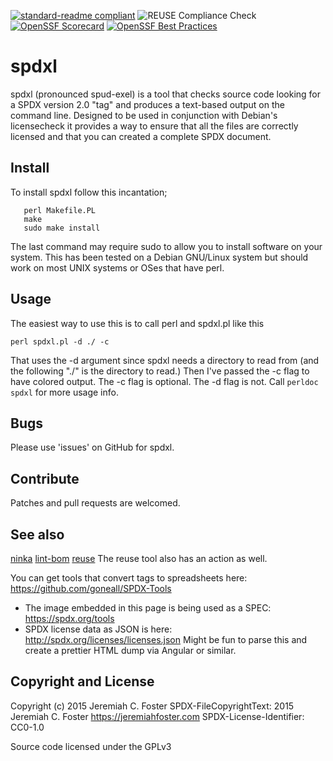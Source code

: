 [![standard-readme compliant](https://img.shields.io/badge/readme%20style-standard-brightgreen.svg?style=flat-square)](https://github.com/RichardLitt/standard-readme)
![REUSE Compliance Check](https://github.com/jeremiah/spdxl/workflows/REUSE%20Compliance%20Check/badge.svg)
[![OpenSSF Scorecard](https://api.scorecard.dev/projects/github.com/jeremiah/spdxl/badge)](https://scorecard.dev/viewer/?uri=github.com/jeremiah/spdxl)
[![OpenSSF Best Practices](https://www.bestpractices.dev/projects/142/badge)](https://www.bestpractices.dev/projects/142)
# spdxl 

spdxl (pronounced spud-exel) is a tool that checks source 
code looking for a SPDX version 2.0 "tag" and produces a text-based output
on the command line. Designed to be used in conjunction with Debian's licensecheck
it provides a way to ensure that all the files are correctly licensed and that 
you can created a complete SPDX document. 

## Install

To install spdxl follow this incantation;
```
   perl Makefile.PL
   make
   sudo make install
```
The last command may require sudo to allow you to install software on your
system. This has been tested on a Debian GNU/Linux system but should work on most UNIX systems or OSes that have perl.

## Usage
The easiest way to use this is to call perl and spdxl.pl like this
```
perl spdxl.pl -d ./ -c
```
That uses the -d argument since spdxl needs a directory to read from (and the following "./" is the directory to read.) Then I've passed the -c flag to have colored output. The -c flag is optional. The -d flag is not. Call `perldoc spdxl` for more usage info.

## Bugs
Please use 'issues' on GitHub for spdxl.

## Contribute
Patches and pull requests are welcomed.

## See also 
[ninka](https://github.com/dmgerman/ninka)
[lint-bom](https://git.fsfe.org/reuse/bom-nodejs/src/master/src/lint-bom) 
[reuse](https://github.com/fsfe/reuse-tool) The reuse tool also has an action as well.

You can get tools that convert tags to spreadsheets here:
https://github.com/goneall/SPDX-Tools

* The image embedded in this page is being used as a SPEC: https://spdx.org/tools
* SPDX license data as JSON is here: http://spdx.org/licenses/licenses.json Might be fun to parse this and create a prettier HTML dump via Angular or similar.

## Copyright and License
Copyright (c) 2015 Jeremiah C. Foster
SPDX-FileCopyrightText: 2015 Jeremiah C. Foster <https://jeremiahfoster.com>
SPDX-License-Identifier: CC0-1.0

Source code licensed under the GPLv3


